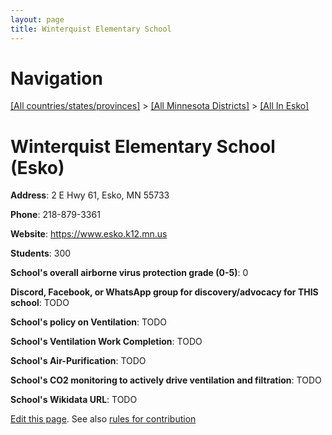 ```yaml
---
layout: page
title: Winterquist Elementary School
---
```

# Navigation

[[All countries/states/provinces]](../../..) > [[All Minnesota Districts]](../..) > [[All In Esko]](..)

# Winterquist Elementary School (Esko)

**Address**: 2 E Hwy 61, Esko, MN 55733

**Phone**: 218-879-3361

**Website**: <https://www.esko.k12.mn.us>

**Students**: 300

**School's overall airborne virus protection grade (0-5)**: 0

**Discord, Facebook, or WhatsApp group for discovery/advocacy for THIS school**: TODO

**School's policy on Ventilation**: TODO

**School's Ventilation Work Completion**: TODO

**School's Air-Purification**: TODO

**School's CO2 monitoring to actively drive ventilation and filtration**: TODO

**School's Wikidata URL**: TODO


[Edit this page](https://github.com/ventilate-schools/MN/edit/main/./Esko/Winterquist_Elementary_School.md). See also [rules for contribution](../../../contribution-rules/)